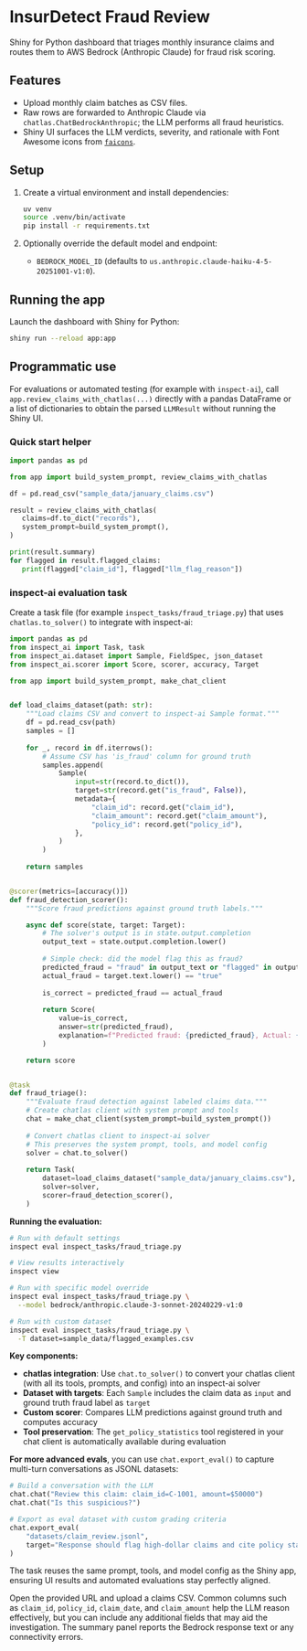 # InsurDetect Fraud Review

Shiny for Python dashboard that triages monthly insurance claims and routes
them to AWS Bedrock (Anthropic Claude) for fraud risk scoring.

## Features

- Upload monthly claim batches as CSV files.
- Raw rows are forwarded to Anthropic Claude via `chatlas.ChatBedrockAnthropic`; the
  LLM performs all fraud heuristics.
- Shiny UI surfaces the LLM verdicts, severity, and rationale with Font Awesome
  icons from [`faicons`](https://pypi.org/project/faicons/).

## Setup

1. Create a virtual environment and install dependencies:

   ```bash
   uv venv
   source .venv/bin/activate
   pip install -r requirements.txt
   ```

2. Optionally override the default model and endpoint:
   - `BEDROCK_MODEL_ID` (defaults to `us.anthropic.claude-haiku-4-5-20251001-v1:0`).

## Running the app

Launch the dashboard with Shiny for Python:

```bash
shiny run --reload app:app
```

## Programmatic use

For evaluations or automated testing (for example with `inspect-ai`), call
`app.review_claims_with_chatlas(...)` directly with a pandas DataFrame or a list
of dictionaries to obtain the parsed `LLMResult` without running the Shiny UI.

### Quick start helper

```python
import pandas as pd

from app import build_system_prompt, review_claims_with_chatlas

df = pd.read_csv("sample_data/january_claims.csv")

result = review_claims_with_chatlas(
   claims=df.to_dict("records"),
   system_prompt=build_system_prompt(),
)

print(result.summary)
for flagged in result.flagged_claims:
   print(flagged["claim_id"], flagged["llm_flag_reason"])
```

### inspect-ai evaluation task

Create a task file (for example `inspect_tasks/fraud_triage.py`) that uses
`chatlas.to_solver()` to integrate with inspect-ai:

```python
import pandas as pd
from inspect_ai import Task, task
from inspect_ai.dataset import Sample, FieldSpec, json_dataset
from inspect_ai.scorer import Score, scorer, accuracy, Target

from app import build_system_prompt, make_chat_client


def load_claims_dataset(path: str):
    """Load claims CSV and convert to inspect-ai Sample format."""
    df = pd.read_csv(path)
    samples = []
    
    for _, record in df.iterrows():
        # Assume CSV has 'is_fraud' column for ground truth
        samples.append(
            Sample(
                input=str(record.to_dict()),
                target=str(record.get("is_fraud", False)),
                metadata={
                    "claim_id": record.get("claim_id"),
                    "claim_amount": record.get("claim_amount"),
                    "policy_id": record.get("policy_id"),
                },
            )
        )
    
    return samples


@scorer(metrics=[accuracy()])
def fraud_detection_scorer():
    """Score fraud predictions against ground truth labels."""

    async def score(state, target: Target):
        # The solver's output is in state.output.completion
        output_text = state.output.completion.lower()
        
        # Simple check: did the model flag this as fraud?
        predicted_fraud = "fraud" in output_text or "flagged" in output_text
        actual_fraud = target.text.lower() == "true"
        
        is_correct = predicted_fraud == actual_fraud
        
        return Score(
            value=is_correct,
            answer=str(predicted_fraud),
            explanation=f"Predicted fraud: {predicted_fraud}, Actual: {actual_fraud}",
        )

    return score


@task
def fraud_triage():
    """Evaluate fraud detection against labeled claims data."""
    # Create chatlas client with system prompt and tools
    chat = make_chat_client(system_prompt=build_system_prompt())
    
    # Convert chatlas client to inspect-ai solver
    # This preserves the system prompt, tools, and model config
    solver = chat.to_solver()
    
    return Task(
        dataset=load_claims_dataset("sample_data/january_claims.csv"),
        solver=solver,
        scorer=fraud_detection_scorer(),
    )
```

**Running the evaluation:**

```bash
# Run with default settings
inspect eval inspect_tasks/fraud_triage.py

# View results interactively
inspect view

# Run with specific model override
inspect eval inspect_tasks/fraud_triage.py \
  --model bedrock/anthropic.claude-3-sonnet-20240229-v1:0

# Run with custom dataset
inspect eval inspect_tasks/fraud_triage.py \
  -T dataset=sample_data/flagged_examples.csv
```

**Key components:**

- **chatlas integration**: Use `chat.to_solver()` to convert your chatlas client (with all its tools, prompts, and config) into an inspect-ai solver
- **Dataset with targets**: Each `Sample` includes the claim data as `input` and ground truth fraud label as `target`
- **Custom scorer**: Compares LLM predictions against ground truth and computes accuracy
- **Tool preservation**: The `get_policy_statistics` tool registered in your chat client is automatically available during evaluation

**For more advanced evals**, you can use `chat.export_eval()` to capture multi-turn conversations as JSONL datasets:

```python
# Build a conversation with the LLM
chat.chat("Review this claim: claim_id=C-1001, amount=$50000")
chat.chat("Is this suspicious?")

# Export as eval dataset with custom grading criteria
chat.export_eval(
    "datasets/claim_review.jsonl",
    target="Response should flag high-dollar claims and cite policy statistics",
)
```

The task reuses the same prompt, tools, and model config as the Shiny app, ensuring UI results and automated evaluations stay perfectly aligned.

Open the provided URL and upload a claims CSV. Common columns such as `claim_id`, `policy_id`, `claim_date`, and `claim_amount` help the LLM reason effectively, but you can include any additional fields that may aid the investigation. The summary panel reports the Bedrock response text or any connectivity errors.
